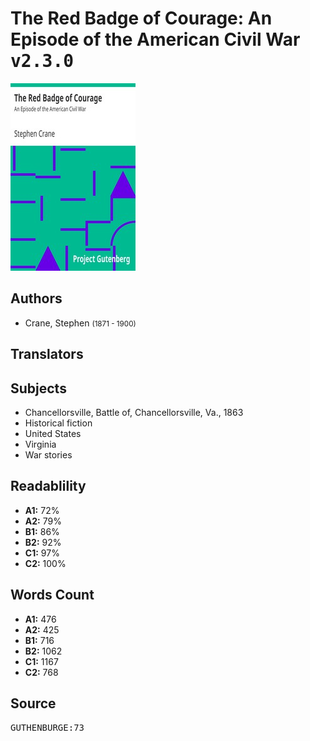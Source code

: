 # The Red Badge of Courage: An Episode of the American Civil War <kbd>v2.3.0</kbd>

![](./cover.medium.jpg "")

## Authors


 - Crane, Stephen <small>(1871 - 1900)</small>

## Translators



## Subjects


 - Chancellorsville, Battle of, Chancellorsville, Va., 1863
 - Historical fiction
 - United States
 - Virginia
 - War stories

## Readablility


 - **A1:** 72%
 - **A2:** 79%
 - **B1:** 86%
 - **B2:** 92%
 - **C1:** 97%
 - **C2:** 100%

## Words Count


 - **A1:** 476
 - **A2:** 425
 - **B1:** 716
 - **B2:** 1062
 - **C1:** 1167
 - **C2:** 768

## Source


<kbd>GUTHENBURGE:73</kbd>
